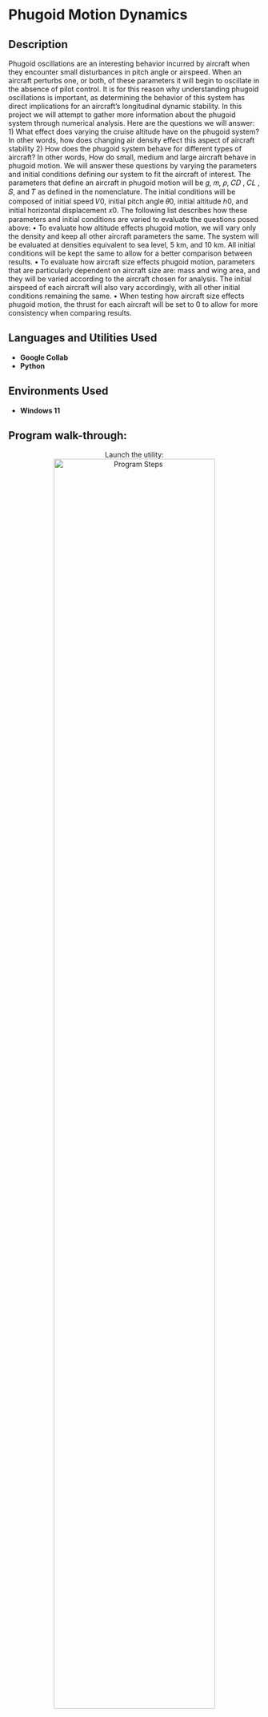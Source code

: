 <h1>Phugoid Motion Dynamics</h1>

<h2>Description</h2>
Phugoid oscillations are an interesting behavior incurred by aircraft when they encounter small disturbances in pitch
angle or airspeed. When an aircraft perturbs one, or both, of these parameters it will begin to oscillate in the absence of
pilot control. It is for this reason why understanding phugoid oscillations is important, as determining the behavior of
this system has direct implications for an aircraft’s longitudinal dynamic stability. In this project we will attempt to
gather more information about the phugoid system through numerical analysis. Here are the questions we will answer:
1) What effect does varying the cruise altitude have on the phugoid system? In other words, how does changing air
density effect this aspect of aircraft stability
2) How does the phugoid system behave for different types of aircraft? In other words, How do small, medium and
large aircraft behave in phugoid motion.
We will answer these questions by varying the parameters and initial conditions defining our system to fit the aircraft of
interest. The parameters that define an aircraft in phugoid motion will be 𝑔, 𝑚, 𝜌, 𝐶𝐷 , 𝐶𝐿 , 𝑆, and 𝑇 as defined in the
nomenclature. The initial conditions will be composed of initial speed 𝑉0, initial pitch angle 𝜃0, initial altitude ℎ0, and
initial horizontal displacement 𝑥0. The following list describes how these parameters and initial conditions are varied to
evaluate the questions posed above:
• To evaluate how altitude effects phugoid motion, we will vary only the density and keep all other aircraft parameters
the same. The system will be evaluated at densities equivalent to sea level, 5 km, and 10 km. All initial conditions
will be kept the same to allow for a better comparison between results.
• To evaluate how aircraft size effects phugoid motion, parameters that are particularly dependent on aircraft size
are: mass and wing area, and they will be varied according to the aircraft chosen for analysis. The initial airspeed
of each aircraft will also vary accordingly, with all other initial conditions remaining the same.
• When testing how aircraft size effects phugoid motion, the thrust for each aircraft will be set to 0 to allow for more
consistency when comparing results.

<br />


<h2>Languages and Utilities Used</h2>

- <b>Google Collab</b> 
- <b>Python</b>

<h2>Environments Used </h2>

- <b>Windows 11</b> 

<h2>Program walk-through:</h2>

<p align="center">
Launch the utility: <br/>
<img src="https://i.imgur.com/a/fVhjgFr.png" height="80%" width="80%" alt="Program Steps"/>
<br />
<br />
Select your spacecraft:  <br/>
<img src="https://i.imgur.com/9liQxav.png" height="80%" width="80%" alt="Program Steps"/>
<br />
<br />
Choose your orbital destination: <br/>
<img src="https://i.imgur.com/nkc7D6l.png" height="80%" width="80%" alt="Program Steps"/>
<br />
<br />
Your maximum payload is calculated:  <br/>
<img src="https://i.imgur.com/jRXyy5x.png" height="80%" width="80%" alt="Program Steps"/>
<br />
<br />
OR enter your payload:  <br/>
<img src="https://i.imgur.com/X0CPTpR.png" height="80%" width="80%" alt="Program Steps"/>
<br />
<br />
Possible orbital destinations are calculated:  <br/>
<img src="https://i.imgur.com/kSYLddY.png" height="80%" width="80%" alt="Program Steps"/>
<br />
<br />
OR display engine specifications:  <br/>
<img src="https://i.imgur.com/fOGrjUe.png" height="80%" width="80%" alt="Program Steps"/>
</p>

<h2>Tsiolkovsky Rocket Equation Explanation:</h2>
<p align="center">
The Rocket Equation: <br/>
<img src="https://i.imgur.com/ojSbSKy.png" height="50%" width="50%" alt="Rocket Equation Steps"/>
<br />
  
<br />
ISP: <br/> 
<img src="https://i.imgur.com/XVicfVF.png" height="50%" width="50%" alt="Rocket Equation Steps"/>
<br />
"ISP" (specific impulse) is the efficiency of your rocket engine. <br />
"g" is the gravitational constant. 
<br />
  
<br />
Mass Ratio: <br/>
<img src="https://i.imgur.com/70YFbvd.png" height="50%" width="50%" alt="Rocket Equation Steps"/>
<br/>
"m0/m1" is the mass ratio (initial mass/final mass). <br />
"ln" is to mathematically describe how the velocity of the rocket changes as it burns fuel (mass).
<br />

<br />
Delta V <br/>
<img src="https://i.imgur.com/5pQ81Fv.png" height="50%" width="50%" alt="Rocket Equation Steps"/>
<br />
"ΔV" is the change in velocity of the rocket. <br />
Tells us how much maneuvering a spacecraft can do such as getting into orbit.
</p>
